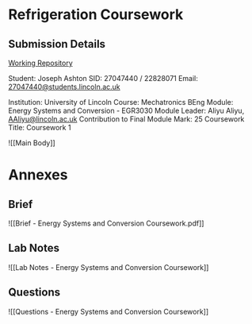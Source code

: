 
# Refrigeration Coursework

## Submission Details
[Working Repository](https://github.com/jasht1/Uni-Projects/tree/master/Energy%20Systems%20and%20Conversion/CourseWork)

Student: Joseph Ashton
SID: 27047440 / 22828071
Email: 27047440@students.lincoln.ac.uk

Institution: University of Lincoln
Course: Mechatronics BEng
Module: Energy Systems and Conversion - EGR3030
Module Leader: Aliyu Aliyu, AAliyu@lincoln.ac.uk
Contribution to Final Module Mark: 25 
Coursework Title: Coursework 1
 
![[Main Body]]

# Annexes
## Brief
![[Brief - Energy Systems and Conversion Coursework.pdf]]


## Lab Notes
![[Lab Notes - Energy Systems and Conversion Coursework]]
## Questions
![[Questions - Energy Systems and Conversion Coursework]]
